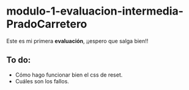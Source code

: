 # modulo-1-evaluacion-intermedia-PradoCarretero

Este es mi primera **evaluación**, ¡¡espero que salga bien!!

## To do:

- Cómo hago funcionar bien el css de reset.
- Cuáles son los fallos.
